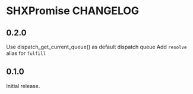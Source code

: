 # SHXPromise CHANGELOG

## 0.2.0

Use dispatch_get_current_queue() as default dispatch queue
Add `resolve` alias for `fulfill`

## 0.1.0

Initial release.
